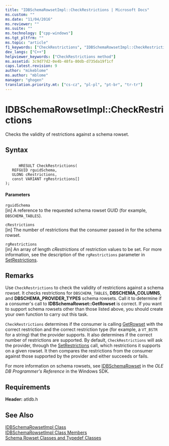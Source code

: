 ```yaml
---
title: "IDBSchemaRowsetImpl::CheckRestrictions | Microsoft Docs"
ms.custom: ""
ms.date: "11/04/2016"
ms.reviewer: ""
ms.suite: ""
ms.technology: ["cpp-windows"]
ms.tgt_pltfrm: ""
ms.topic: "article"
f1_keywords: ["CheckRestrictions", "IDBSchemaRowsetImpl::CheckRestrictions", "IDBSchemaRowsetImpl.CheckRestrictions"]
dev_langs: ["C++"]
helpviewer_keywords: ["CheckRestrictions method"]
ms.assetid: 3c9d77d2-0e4b-48fa-80db-d735da19f1cf
caps.latest.revision: 9
author: "mikeblome"
ms.author: "mblome"
manager: "ghogen"
translation.priority.mt: ["cs-cz", "pl-pl", "pt-br", "tr-tr"]
---
```

# IDBSchemaRowsetImpl::CheckRestrictions
Checks the validity of restrictions against a schema rowset.  
  
## Syntax  
  
```  
  
      HRESULT CheckRestrictions(  
   REFGUID rguidSchema,  
   ULONG cRestrictions,  
   const VARIANT rgRestrictions[]  
);  
```  
  
#### Parameters  
 `rguidSchema`  
 [in] A reference to the requested schema rowset GUID (for example, `DBSCHEMA_TABLES`).  
  
 `cRestrictions`  
 [in] The number of restrictions that the consumer passed in for the schema rowset.  
  
 `rgRestrictions`  
 [in] An array of length *cRestrictions* of restriction values to be set. For more information, see the description of the `rgRestrictions` parameter in [SetRestrictions](../../data/oledb/idbschemarowsetimpl-setrestrictions.md).  
  
## Remarks  
 Use `CheckRestrictions` to check the validity of restrictions against a schema rowset. It checks restrictions for `DBSCHEMA_TABLES`, **DBSCHEMA_COLUMNS**, and **DBSCHEMA_PROVIDER_TYPES** schema rowsets. Call it to determine if a consumer's call to **IDBSchemaRowset::GetRowset** is correct. If you want to support schema rowsets other than those listed above, you should create your own function to carry out this task.  
  
 `CheckRestrictions` determines if the consumer is calling [GetRowset](../../data/oledb/idbschemarowsetimpl-getrowset.md) with the correct restriction and the correct restriction type (for example, a `VT_BSTR` for a string) that the provider supports. It also determines if the correct number of restrictions are supported. By default, `CheckRestrictions` will ask the provider, through the [SetRestrictions](../../data/oledb/idbschemarowsetimpl-setrestrictions.md) call, which restrictions it supports on a given rowset. It then compares the restrictions from the consumer against those supported by the provider and either succeeds or fails.  
  
 For more information on schema rowsets, see [IDBSchemaRowset](https://msdn.microsoft.com/en-us/library/ms713686.aspx) in the *OLE DB Programmer's Reference* in the Windows SDK.  
  
## Requirements  
 **Header:** atldb.h  
  
## See Also  
 [IDBSchemaRowsetImpl Class](../../data/oledb/idbschemarowsetimpl-class.md)   
 [IDBSchemaRowsetImpl Class Members](http://msdn.microsoft.com/en-us/e74f6f82-541c-42e7-b4c6-e2d4656a0649)   
 [Schema Rowset Classes and Typedef Classes](../../data/oledb/schema-rowset-classes-and-typedef-classes.md)